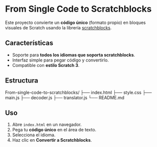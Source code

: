 # From Single Code to Scratchblocks

Este proyecto convierte un **código único** (formato propio) en bloques visuales de Scratch usando la librería [scratchblocks](https://scratchblocks.github.io/).

## Características
- Soporte para **todos los idiomas que soporta scratchblocks**.
- Interfaz simple para pegar código y convertirlo.
- Compatible con **estilo Scratch 3**.

## Estructura
From-single-code-to-scratchblocks/
├── index.html
├── style.css
├── main.js
├── decoder.js
├── translator.js
└── README.md

## Uso
1. Abre `index.html` en un navegador.
2. Pega tu **código único** en el área de texto.
3. Selecciona el idioma.
4. Haz clic en **Convertir a Scratchblocks**.
